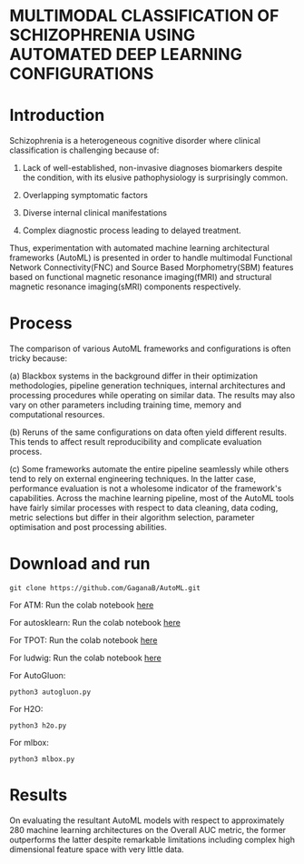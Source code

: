 # MULTIMODAL CLASSIFICATION OF SCHIZOPHRENIA USING AUTOMATED DEEP LEARNING CONFIGURATIONS

# Introduction
Schizophrenia is a heterogeneous cognitive disorder where clinical classification is challenging because of:
1. Lack of well-established, non-invasive diagnoses biomarkers despite the condition, with its elusive pathophysiology is surprisingly common. 

2. Overlapping symptomatic factors

3. Diverse internal clinical manifestations

4. Complex diagnostic process leading to delayed treatment.

Thus, experimentation with automated machine learning architectural frameworks (AutoML) is presented in order to handle multimodal Functional Network Connectivity(FNC) and Source Based Morphometry(SBM) features based on functional magnetic resonance imaging(fMRI) and structural magnetic resonance imaging(sMRI) components respectively. 

# Process

The comparison of various AutoML frameworks and configurations is often tricky because: 

(a) Blackbox systems in the background differ in their optimization methodologies, pipeline generation techniques, internal architectures and processing procedures while operating on similar data. The results may also vary on other parameters including training time, memory and computational resources. 

(b) Reruns of the same configurations on data often yield different results. This tends to affect result reproducibility and complicate evaluation process. 

(c) Some frameworks automate the entire pipeline seamlessly while others tend to rely on external engineering techniques. In the latter case, performance evaluation is not a wholesome indicator of the framework's capabilities. Across the machine learning pipeline, most of the AutoML tools have fairly similar processes with respect to data cleaning, data coding, metric selections but differ in their algorithm selection, parameter optimisation and post processing abilities.  

# Download and run
```
git clone https://github.com/GaganaB/AutoML.git
```
For ATM: Run the colab notebook [here](https://colab.research.google.com/drive/1DJay_uazBgZD99t5rlvybR9vEMRUdgE7?usp=sharing) 

For autosklearn: Run the colab notebook [here](https://colab.research.google.com/drive/1QT0iMWX9cFC9ju799tTm9uwpz1STe3Lb?usp=sharing)

For TPOT: Run the colab notebook [here](https://colab.research.google.com/drive/1SapPBGJu-Woa9PE39ug1ckhWWUF0PLZ3?usp=sharing)

For ludwig: Run the colab notebook [here](https://colab.research.google.com/drive/1tWnPlE1o-OYgQzU5rRCZXo6MrAjbY16N?usp=sharing)

For AutoGluon:
```
python3 autogluon.py
```
For H2O:
```
python3 h2o.py
```
For mlbox:
```
python3 mlbox.py
```


# Results
On evaluating the resultant AutoML models with respect to approximately 280 machine learning architectures on the Overall AUC metric, the former outperforms the latter despite remarkable limitations including complex high dimensional feature space with very little data. 
